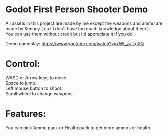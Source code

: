 # Godot First Person Shooter Demo

All assets in this project are made by me except the weapons and ammo are made by Kenney ( cuz I don't have too much knowledge about them ). \
You can use them without credit but I'd appreciate it if you do!

Demo gameplay: https://www.youtube.com/watch?v=xWt_zJiLgXQ

# Control:
WASD or Arrow keys to move. \
Space to jump. \
Left mouse button to shoot. \
Scroll wheel to change weapons. 

# Features:
You can pick Ammo pack or Health pack to get more ammos or health.
